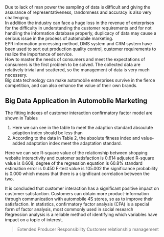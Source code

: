 Due to lack of man power the sampling of data is difficult and giving the assurance of representativeness, randomness and accuracy is also very challenging. <br/>
In addition the industry can face a huge loss in the revenue of enterprises for the difficulty in understanding the customer requirements and for not handling
the information database properly, duplicacy of data may cause a serious issue in the process of automobile marketing. <br/>
EPR information processing method, DMS system and CRM system have been used to sort out production quality control, customer requirements to realize the importance of service. <br/>
How to master the needs of consumers and meet the expectations of consumers is the first problem to be solved. The collected data are relatively trivial and scattered, so the management of data is very much necessery. <br/>
Big data technology can make automobile enterprises survive in the fierce competition, and can also enhance the value of their own brands.

## Big Data Application in Automobile Marketing 
The fitting indexes of customer interaction confirmatory factor model are shown in Tables
1. Here we can see in the table to meet the adaption standard absoulute adaption index should be less than 
2. According to the data in Table 2, the absolute fitness index and value-added adaptation index meet the adaptation standard.

Here we can see R-square value of the relationship between shopping website interactivity and customer satisfaction is 0.614 adjusted R-square value is 0.608, degree of the regression equation is 60.8% standard estimation error is 0.450 F-test value is 105.002 the significance probability is 0.000 which means that there is a significant correlation between the two. <br/>

It is concluded that customer interaction has a significant positive impact on customer satisfaction. Customers can obtain more product-information through communication with automobile 4S stores, so as to improve their satisfaction. In statistics, confirmatory factor analysis (CFA) is a special form of factor analysis, most commonly used in social research
<br/>
Regression analysis is a reliable method of identifying which variables have impact on a topic of interest.

> Extended Producer Responsibility
> Customer relationship management
